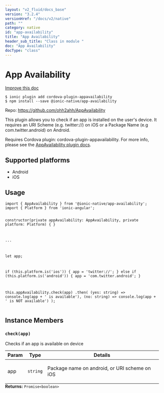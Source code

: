 ```yaml
---
layout: "v2_fluid/docs_base"
version: "3.2.4"
versionHref: "/docs/v2/native"
path: ""
category: native
id: "app-availability"
title: "App Availability"
header_sub_title: "Class in module "
doc: "App Availability"
docType: "class"
---
```


<h1 class="api-title">App Availability</h1>

<a class="improve-v2-docs" href="http://github.com/driftyco/ionic-native/edit/master/src/@ionic-native/plugins/app-availability/index.ts#L1">
  Improve this doc
</a>






<pre><code class="nohighlight">$ ionic plugin add cordova-plugin-appavailability
$ npm install --save @ionic-native/app-availability
</code></pre>
<p>Repo:
  <a href="https://github.com/ohh2ahh/AppAvailability">
    https://github.com/ohh2ahh/AppAvailability
  </a>
</p>


<p>This plugin allows you to check if an app is installed on the user&#39;s device. It requires an URI Scheme (e.g. twitter://) on iOS or a Package Name (e.g com.twitter.android) on Android.</p>
<p>Requires Cordova plugin: cordova-plugin-appavailability. For more info, please see the <a href="https://github.com/ohh2ahh/AppAvailability">AppAvailability plugin docs</a>.</p>




<h2>Supported platforms</h2>
<ul>
  <li>Android</li><li>iOS</li>
</ul>






<h2>Usage</h2>
<pre><code class="lang-typescript">import { AppAvailability } from &#39;@ionic-native/app-availability&#39;;
import { Platform } from &#39;ionic-angular&#39;;

constructor(private appAvailability: AppAvailability, private platform: Platform) { }

...

let app;

if (this.platform.is(&#39;ios&#39;)) {
  app = &#39;twitter://&#39;;
} else if (this.platform.is(&#39;android&#39;)) {
  app = &#39;com.twitter.android&#39;;
}

this.appAvailability.check(app)
  .then(
    (yes: string) =&gt; console.log(app + &#39; is available&#39;),
    (no: string) =&gt; console.log(app + &#39; is NOT available&#39;)
  );
</code></pre>








<h2>Instance Members</h2>
<h3><a class="anchor" name="check" href="#check"></a><code>check(app)</code></h3>


Checks if an app is available on device
<table class="table param-table" style="margin:0;">
  <thead>
  <tr>
    <th>Param</th>
    <th>Type</th>
    <th>Details</th>
  </tr>
  </thead>
  <tbody>
  <tr>
    <td>
      app</td>
    <td>
      <code>string</code>
    </td>
    <td>
      <p>Package name on android, or URI scheme on iOS</p>
</td>
  </tr>
  </tbody>
</table>

<div class="return-value" markdown="1">
  <i class="icon ion-arrow-return-left"></i>
  <b>Returns:</b> <code>Promise&lt;boolean&gt;</code> 
</div>





